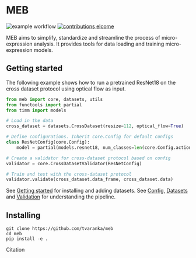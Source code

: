 # MEB
![example workflow](https://github.com/tvaranka/Cross-dataset-micro-expression/workflows/Python%20application/badge.svg)
[![contributions elcome](https://img.shields.io/badge/contributions-welcome-brightgreen.svg?style=flat)](https://github.com/tvaranka/Cross-dataset-micro-expression/issues)

MEB aims to simplify, standardize and streamline the process of micro-expression analysis. It provides tools for data loading and training micro-expression models.

## Getting started

The following example shows how to run a pretrained ResNet18 on the cross dataset protocol using optical flow as input.

```python
from meb import core, datasets, utils
from functools import partial
from timm import models

# Load in the data
cross_dataset = datasets.CrossDataset(resize=112, optical_flow=True)

# Define configurations. Inherit core.Config for default configs
class ResNetConfig(core.Config):
    model = partial(models.resnet18, num_classes=len(core.Config.action_units), pretrained=True)

# Create a validator for cross-dataset protocol based on config
validator = core.CrossDatasetValidator(ResNetConfig)

# Train and test with the cross-dataset protocol
validator.validate(cross_dataset.data_frame, cross_dataset.data)
```

See [Getting started](docs/getting_started.md) for installing and adding datasets. See [Config](docs/config.md), [Datasets](docs/datasets.md) and [Validation](docs/validation.md) for understanding the pipeline.

## Installing
```shell
git clone https://github.com/tvaranka/meb
cd meb
pip install -e .
```

Citation
